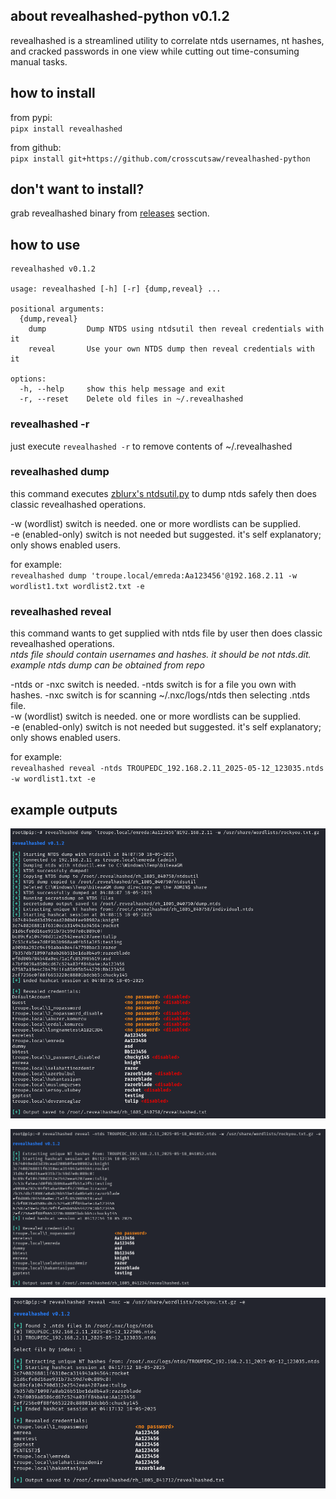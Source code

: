 
## about revealhashed-python v0.1.2
revealhashed is a streamlined utility to correlate ntds usernames, nt hashes, and cracked passwords in one view while cutting out time-consuming manual tasks.

## how to install
from pypi:  
`pipx install revealhashed`

from github:  
`pipx install git+https://github.com/crosscutsaw/revealhashed-python`

## don't want to install?

grab revealhashed binary from [releases](https://github.com/crosscutsaw/revealhashed-python/releases/latest) section.

## how to use
```
revealhashed v0.1.2

usage: revealhashed [-h] [-r] {dump,reveal} ...

positional arguments:
  {dump,reveal}
    dump         Dump NTDS using ntdsutil then reveal credentials with it
    reveal       Use your own NTDS dump then reveal credentials with it

options:
  -h, --help     show this help message and exit
  -r, --reset    Delete old files in ~/.revealhashed
```
### revealhashed -r
just execute `revealhashed -r` to remove contents of ~/.revealhashed

### revealhashed dump
this command executes [zblurx's ntdsutil.py](https://github.com/zblurx/ntdsutil.py) to dump ntds safely then does classic revealhashed operations.

-w (wordlist) switch is needed. one or more wordlists can be supplied.    
-e (enabled-only) switch is not needed but suggested. it's self explanatory; only shows enabled users.  

for example:  
`revealhashed dump 'troupe.local/emreda:Aa123456'@192.168.2.11 -w wordlist1.txt wordlist2.txt -e`

### revealhashed reveal
this command wants to get supplied with ntds file by user then does classic revealhashed operations.  
_ntds file should contain usernames and hashes. it should be not ntds.dit. example ntds dump can be obtained from repo_

-ntds or -nxc switch is needed. -ntds switch is for a file you own with hashes. -nxc switch is for scanning ~/.nxc/logs/ntds then selecting .ntds file.  
-w (wordlist) switch is needed. one or more wordlists can be supplied.  
-e (enabled-only) switch is not needed but suggested. it's self explanatory; only shows enabled users.  

for example:  
`revealhashed reveal -ntds TROUPEDC_192.168.2.11_2025-05-12_123035.ntds -w wordlist1.txt -e`

## example outputs
![](https://raw.githubusercontent.com/crosscutsaw/revealhashed-python/main/rp1.PNG)

![](https://raw.githubusercontent.com/crosscutsaw/revealhashed-python/main/rp2.PNG)

![](https://raw.githubusercontent.com/crosscutsaw/revealhashed-python/main/rp3.PNG)
